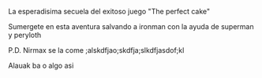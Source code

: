 La esperadisima secuela del exitoso juego "The perfect cake"

Sumergete en esta aventura salvando a ironman con la ayuda de superman y peryloth

P.D. Nirmax se la come ;alskdfjao;skdfja;slkdfjasdof;kl

Alauak ba o algo asi
